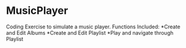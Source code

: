 # MusicPlayer
Coding Exercise to simulate a music player.
Functions Included:
*Create and Edit Albums
*Create and Edit Playlist
*Play and navigate through Playlist
